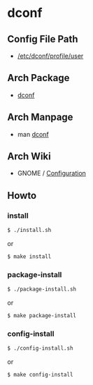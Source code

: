 
# dconf


## Config File Path

* [/etc/dconf/profile/user](config/dconf/profile/user)


## Arch Package

* [dconf](https://archlinux.org/packages/community/x86_64/dconf/)


## Arch Manpage

* man [dconf](https://archlinux.org/packages/extra/x86_64/dconf/)


## Arch Wiki

* GNOME / [Configuration](https://wiki.archlinux.org/title/GNOME#Configuration)


## Howto


### install

``` sh
$ ./install.sh
```

or

``` sh
$ make install
```


### package-install

``` sh
$ ./package-install.sh
```

or

``` sh
$ make package-install
```


### config-install

``` sh
$ ./config-install.sh
```

or

``` sh
$ make config-install
```

